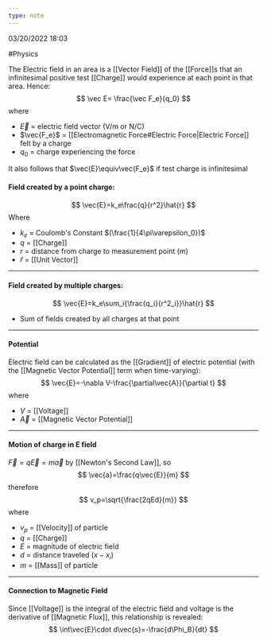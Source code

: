 ```yaml
---
type: note
---
```

03/20/2022 18:03

  #Physics 

The Electric field in an area is a [[Vector Field]] of the [[Force]]s that an infinitesimal positive test [[Charge]] would experience at each point in that area. Hence:
$$
\vec E= \frac{\vec F_e}{q_0}
$$
where
- $\vec{E}$ = electric field vector (V/m or N/C)
- $\vec{F_e}$ = [[Electromagnetic Force#Electric Force|Electric Force]] felt by a charge
- $q_0$ = charge experiencing the force

It also follows that $\vec{E}\equiv\vec{F_e}$ if test charge is infinitesimal


#### Field created by a point charge:
$$
\vec{E}=k_e\frac{q}{r^2}\hat{r}
$$
Where 
- $k_e$ = Coulomb's Constant $(\frac{1}{4\pi\varepsilon_0})$ 
- $q$ = [[Charge]]
- $r$ = distance from charge to measurement point (m)
- $\hat{r}$ = [[Unit Vector]]

---

#### Field created by multiple charges:
$$
\vec{E}=k_e\sum_i{\frac{q_i}{r^2_i}}\hat{r}
$$
- Sum of fields created by all charges at that point

---

#### Potential
Electric field can be calculated as the [[Gradient]] of electric potential (with the [[Magnetic Vector Potential]] term when time-varying):
$$
\vec{E}=-\nabla V-\frac{\partial\vec{A}}{\partial t}
$$
where
- $V$ = [[Voltage]]
- $\vec{A}$ = [[Magnetic Vector Potential]]

---

#### Motion of charge in E field
$\vec{F}=q\vec{E}=m\vec{a}$ by [[Newton's Second Law]], so
$$
\vec{a}=\frac{q\vec{E}}{m}
$$
therefore
$$
v_p=\sqrt{\frac{2qEd}{m}}
$$
where
- $v_p$ = [[Velocity]] of particle
- $q$ = [[Charge]]
- $E$ = magnitude of electric field
- $d$ = distance traveled ($x-x_i$)
- $m$ = [[Mass]] of particle

---

#### Connection to Magnetic Field
Since [[Voltage]] is the integral of the electric field and voltage is the derivative of [[Magnetic Flux]], this relationship is revealed:
$$
\int\vec{E}\cdot d\vec{s}=-\frac{d\Phi_B}{dt}
$$
